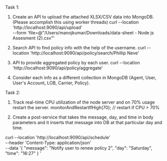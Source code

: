 Task 1:

1) Create an API  to upload the attached XLSX/CSV data into MongoDB. (Please accomplish this using worker threads)
curl --location 'http://localhost:9090/api/upload' \
--form 'file=@"/Users/manojkumar/Downloads/data-sheet - Node js Assesment (2).csv"'


2) Search API to find policy info with the help of the username.
curl --location 'http://localhost:9090/api/policy/search/Phillip Neve'

3) API to provide aggregated policy by each user.
curl --location 'http://localhost:9090/api/policy/aggregate'

4) Consider each info as a different collection in MongoDB (Agent, User, User's Account, LOB, Carrier, Policy).


Task 2:

1) Track real-time CPU utilization of the node server and on 70% usage restart the server.
monitorAndRestartIfHigh(70); // restart if CPU > 70%

2) Create a post-service that takes the message, day, and time in body parameters and it inserts that message into DB at that particular day and time.

curl --location 'http://localhost:9090/api/schedule' \
--header 'Content-Type: application/json' \
--data '{
  "message": "Notify user to renew policy 2",
  "day": "Saturday",
  "time": "16:27"
}
'